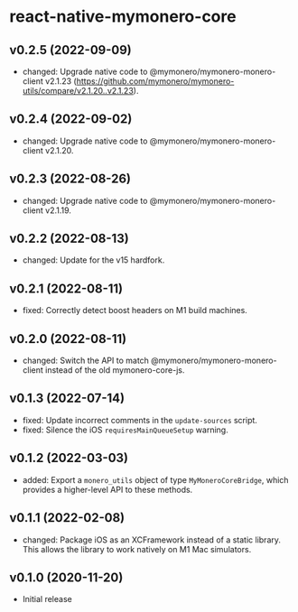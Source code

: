 # react-native-mymonero-core

## v0.2.5 (2022-09-09)

- changed: Upgrade native code to @mymonero/mymonero-monero-client v2.1.23 (https://github.com/mymonero/mymonero-utils/compare/v2.1.20..v2.1.23).

## v0.2.4 (2022-09-02)

- changed: Upgrade native code to @mymonero/mymonero-monero-client v2.1.20.

## v0.2.3 (2022-08-26)

- changed: Upgrade native code to @mymonero/mymonero-monero-client v2.1.19.

## v0.2.2 (2022-08-13)

- changed: Update for the v15 hardfork.

## v0.2.1 (2022-08-11)

- fixed: Correctly detect boost headers on M1 build machines.

## v0.2.0 (2022-08-11)

- changed: Switch the API to match @mymonero/mymonero-monero-client instead of the old mymonero-core-js.

## v0.1.3 (2022-07-14)

- fixed: Update incorrect comments in the `update-sources` script.
- fixed: Silence the iOS `requiresMainQueueSetup` warning.

## v0.1.2 (2022-03-03)

- added: Export a `monero_utils` object of type `MyMoneroCoreBridge`, which provides a higher-level API to these methods.

## v0.1.1 (2022-02-08)

- changed: Package iOS as an XCFramework instead of a static library. This allows the library to work natively on M1 Mac simulators.

## v0.1.0 (2020-11-20)

- Initial release
